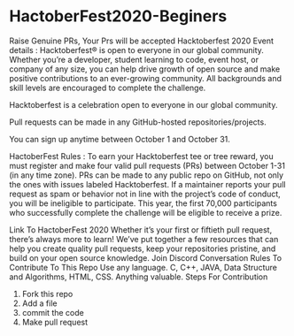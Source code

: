 # HactoberFest2020-Beginers
Raise Genuine PRs, Your Prs will be accepted
Hacktoberfest 2020
Event details :
Hacktoberfest® is open to everyone in our global community. Whether you’re a developer, student learning to code, event host, or company of any size, you can help drive growth of open source and make positive contributions to an ever-growing community. All backgrounds and skill levels are encouraged to complete the challenge.

Hacktoberfest is a celebration open to everyone in our global community.

Pull requests can be made in any GitHub-hosted repositories/projects.

You can sign up anytime between October 1 and October 31.

HactoberFest Rules :
To earn your Hacktoberfest tee or tree reward, you must register and make four valid pull requests (PRs) between October 1-31 (in any time zone). PRs can be made to any public repo on GitHub, not only the ones with issues labeled Hacktoberfest. If a maintainer reports your pull request as spam or behavior not in line with the project’s code of conduct, you will be ineligible to participate. This year, the first 70,000 participants who successfully complete the challenge will be eligible to receive a prize.

Link To HactoberFest 2020
Whether it’s your first or fiftieth pull request, there’s always more to learn! We’ve put together a few resources that can help you create quality pull requests, keep your repositories pristine, and build on your open source knowledge.
Join Discord Conversation
Rules To Contribute To This Repo
Use any language.
C, C++, JAVA, Data Structure and Algorithms, HTML, CSS.
Anything valuable.
Steps For Contribution
1. Fork this repo
2. Add a file
3. commit the code
4. Make pull request
